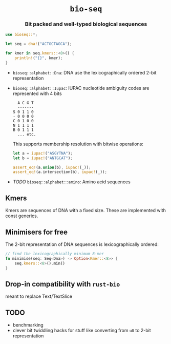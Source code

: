 <div class="title-block" style="text-align: center;" align="center">

# `bio-seq`

### Bit packed and well-typed biological sequences
</div>

```rust
use bioseq::*;

let seq = dna!("ACTGCTAGCA");

for kmer in seq.kmers::<8>() {
	println!("{}", kmer);
}
```

* `bioseq::alphabet::Dna`: DNA use the lexicographically ordered 2-bit representation

* `bioseq::alphabet::Iupac`: IUPAC  nucleotide ambiguity codes are represented with 4 bits

	```
	  A C G T
	  -------
	S 0 1 1 0
	- 0 0 0 0
	C 0 1 0 0
	N 1 1 1 1
	B 0 1 1 1
	  ... etc.
	```
	This supports membership resolution with bitwise operations:

	```rust
	let a = iupac!("ASGYTNA");
	let b = iupac!("ANTGCAT");

	assert_eq!(a.union(b), iupac!(_));
	assert_eq!(a.intersection(b), iupac!(_));
	```

* *TODO* `bioseq::alphabet::amino`: Amino acid sequences

## Kmers

Kmers are sequences of DNA with a fixed size. These are implemented with const generics.

## Minimisers for free

The 2-bit representation of DNA sequences is lexicographically ordered:

```rust
// find the lexicographically minimum 8-mer
fn minimise(seq: Seq<Dna>) -> Option<Kmer::<8>> {
    seq.kmers::<8>().min()
}
```

## Drop-in compatibility with `rust-bio`

meant to replace Text/TextSlice

## TODO

* benchmarking
* clever bit twiddling hacks for stuff like converting from `u8` to 2-bit representation
